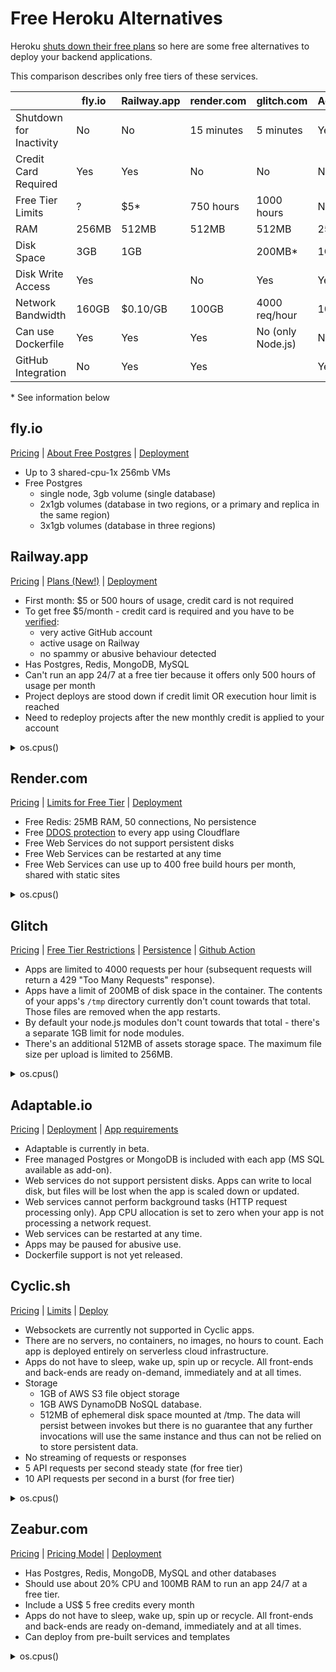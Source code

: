 # Free Heroku Alternatives

Heroku [shuts down their free plans](https://twitter.com/heroku/status/1562817050565054469) so here are some free alternatives to deploy your backend applications.

This comparison describes only free tiers of these services.

|                         | fly.io        | Railway.app | render.com    | glitch.com        | Adaptable.io | Cyclic.sh        | Zeabur.com   | DeployPlex.com |
| ----------------------- | ------------- | ----------- | ------------- | ----------------- | ------------ | ---------------- | ------------ |----------------|
| Shutdown for Inactivity | No            | No          | 15 minutes    | 5 minutes         | Yes*         | No               | No           | No             |
| Credit Card Required    | Yes           | Yes         | No            | No                | No           | No               | No           | No             |
| Free Tier Limits        | ?             | $5*         | 750 hours     | 1000 hours        | None*        | 10,000 req/month | $5           | ?              |
| RAM                     | 256MB         | 512MB       | 512MB         | 512MB             | 256MB        | 1GB              | 512MB        | 1GB            |
| Disk Space              | 3GB           | 1GB         |               | 200MB*            | 1GB          | 512MB*           | 1GB          | No             |
| Disk Write Access       | Yes           |             | No            | Yes               | Yes*         | Yes*             | Yes          | No             |
| Network Bandwidth       | 160GB         | $0.10/GB    | 100GB         | 4000 req/hour     | 100GB        |                  |              | Yes            |
| Can use Dockerfile      | Yes           | Yes         | Yes           | No (only Node.js) | No*          | No               | Yes          | Yes            |
| GitHub Integration      | No            | Yes         | Yes           |                   | Yes          | Yes              | Yes          | Yes            |

\* See information below

## fly.io

[Pricing](https://fly.io/docs/about/pricing/) | [About Free Postgres](https://fly.io/docs/reference/postgres/#about-free-postgres-on-fly) | [Deployment](https://fly.io/docs/app-guides/continuous-deployment-with-github-actions/#speed-run-your-way-to-continuous-deployment)

* Up to 3 shared-cpu-1x 256mb VMs
* Free Postgres
  * single node, 3gb volume (single database)
  * 2x1gb volumes (database in two regions, or a primary and replica in the same region)
  * 3x1gb volumes (database in three regions)

## Railway.app

[Pricing](https://railway.app/pricing) | [Plans (New!)](https://docs.railway.app/reference/plans) | [Deployment](https://docs.railway.app/deploy/deployments)

* First month: $5 or 500 hours of usage, credit card is not required
* To get free $5/month - credit card is required and you have to be [verified](https://blog.railway.app/p/pricing-and-plans-migration-guide-2023#what%E2%80%99s-the-deal-with-verification):
  * very active GitHub account
  * active usage on Railway
  * no spammy or abusive behaviour detected
* Has Postgres, Redis, MongoDB, MySQL
* Can't run an app 24/7 at a free tier because it offers only 500 hours of usage per month
* Project deploys are stood down if credit limit OR execution hour limit is reached
* Need to redeploy projects after the new monthly credit is applied to your account

<details>
  <summary>os.cpus()</summary>

```json
[
  {"model":"Intel(R) Xeon(R) CPU @ 2.20GHz","speed":2199,"times":{"user":429977550,"nice":4877620,"sys":100221000,"idle":2236262230,"irq":0}},
  {"model":"Intel(R) Xeon(R) CPU @ 2.20GHz","speed":2199,"times":{"user":530307840,"nice":6992540,"sys":104119280,"idle":2159677140,"irq":0}},
  {"model":"Intel(R) Xeon(R) CPU @ 2.20GHz","speed":2199,"times":{"user":531292710,"nice":6954080,"sys":104655000,"idle":2165640630,"irq":0}},
  {"model":"Intel(R) Xeon(R) CPU @ 2.20GHz","speed":2199,"times":{"user":547151450,"nice":7143210,"sys":105376640,"idle":2151592570,"irq":0}},
  {"model":"Intel(R) Xeon(R) CPU @ 2.20GHz","speed":2199,"times":{"user":552904880,"nice":7234820,"sys":105625660,"idle":2147697520,"irq":0}},
  {"model":"Intel(R) Xeon(R) CPU @ 2.20GHz","speed":2199,"times":{"user":572768080,"nice":7805300,"sys":101886850,"idle":1998757280,"irq":0}},
  {"model":"Intel(R) Xeon(R) CPU @ 2.20GHz","speed":2199,"times":{"user":560505030,"nice":6684900,"sys":107260890,"idle":2134275420,"irq":0}},
  {"model":"Intel(R) Xeon(R) CPU @ 2.20GHz","speed":2199,"times":{"user":573149420,"nice":6695010,"sys":107365710,"idle":2128629600,"irq":0}},
  {"model":"Intel(R) Xeon(R) CPU @ 2.20GHz","speed":2199,"times":{"user":566875240,"nice":6857330,"sys":107589550,"idle":2135357390,"irq":0}},
  {"model":"Intel(R) Xeon(R) CPU @ 2.20GHz","speed":2199,"times":{"user":569532820,"nice":6849130,"sys":107298700,"idle":2134912670,"irq":0}},
  {"model":"Intel(R) Xeon(R) CPU @ 2.20GHz","speed":2199,"times":{"user":569806580,"nice":6872870,"sys":107199790,"idle":2134851970,"irq":0}},
  {"model":"Intel(R) Xeon(R) CPU @ 2.20GHz","speed":2199,"times":{"user":574875360,"nice":4793910,"sys":107062680,"idle":2129160960,"irq":0}},
  {"model":"Intel(R) Xeon(R) CPU @ 2.20GHz","speed":2199,"times":{"user":570777860,"nice":4896690,"sys":106414590,"idle":2139333750,"irq":0}},
  {"model":"Intel(R) Xeon(R) CPU @ 2.20GHz","speed":2199,"times":{"user":570867560,"nice":4870710,"sys":107309590,"idle":2135238060,"irq":0}},
  {"model":"Intel(R) Xeon(R) CPU @ 2.20GHz","speed":2199,"times":{"user":582392240,"nice":4899970,"sys":108861520,"idle":2120797550,"irq":0}},
  {"model":"Intel(R) Xeon(R) CPU @ 2.20GHz","speed":2199,"times":{"user":578386010,"nice":4940840,"sys":108575000,"idle":2125157350,"irq":0}},
  {"model":"Intel(R) Xeon(R) CPU @ 2.20GHz","speed":2199,"times":{"user":520093030,"nice":5064300,"sys":105708810,"idle":2185946050,"irq":0}},
  {"model":"Intel(R) Xeon(R) CPU @ 2.20GHz","speed":2199,"times":{"user":443641460,"nice":5138010,"sys":102879030,"idle":2266763470,"irq":0}},
  {"model":"Intel(R) Xeon(R) CPU @ 2.20GHz","speed":2199,"times":{"user":440584160,"nice":5153180,"sys":101942580,"idle":2271730290,"irq":0}},
  {"model":"Intel(R) Xeon(R) CPU @ 2.20GHz","speed":2199,"times":{"user":427817060,"nice":5236540,"sys":101030220,"idle":2285973890,"irq":0}},
  {"model":"Intel(R) Xeon(R) CPU @ 2.20GHz","speed":2199,"times":{"user":424426660,"nice":4804650,"sys":100285420,"idle":2285252450,"irq":0}},
  {"model":"Intel(R) Xeon(R) CPU @ 2.20GHz","speed":2199,"times":{"user":421252000,"nice":5071310,"sys":99151740,"idle":2296282390,"irq":0}},
  {"model":"Intel(R) Xeon(R) CPU @ 2.20GHz","speed":2199,"times":{"user":415649930,"nice":4844940,"sys":100851290,"idle":2293205670,"irq":0}},
  {"model":"Intel(R) Xeon(R) CPU @ 2.20GHz","speed":2199,"times":{"user":414107010,"nice":4704680,"sys":100748620,"idle":2296303770,"irq":0}},
  {"model":"Intel(R) Xeon(R) CPU @ 2.20GHz","speed":2199,"times":{"user":418074100,"nice":4743990,"sys":101072840,"idle":2294456620,"irq":0}},
  {"model":"Intel(R) Xeon(R) CPU @ 2.20GHz","speed":2199,"times":{"user":412244320,"nice":4795740,"sys":100025830,"idle":2300035030,"irq":0}},
  {"model":"Intel(R) Xeon(R) CPU @ 2.20GHz","speed":2199,"times":{"user":407350930,"nice":4870930,"sys":100091520,"idle":2306181050,"irq":0}},
  {"model":"Intel(R) Xeon(R) CPU @ 2.20GHz","speed":2199,"times":{"user":405358380,"nice":4845980,"sys":99191980,"idle":2308132560,"irq":0}},
  {"model":"Intel(R) Xeon(R) CPU @ 2.20GHz","speed":2199,"times":{"user":404763220,"nice":5067500,"sys":107482530,"idle":2256940970,"irq":0}},
  {"model":"Intel(R) Xeon(R) CPU @ 2.20GHz","speed":2199,"times":{"user":404258000,"nice":4938940,"sys":103694880,"idle":2282950000,"irq":0}},
  {"model":"Intel(R) Xeon(R) CPU @ 2.20GHz","speed":2199,"times":{"user":400346480,"nice":4855750,"sys":101393630,"idle":2296042160,"irq":0}},
  {"model":"Intel(R) Xeon(R) CPU @ 2.20GHz","speed":2199,"times":{"user":398576090,"nice":4846670,"sys":100361930,"idle":2304048900,"irq":0}}
]
```
</details>

## Render.com

[Pricing](https://render.com/pricing) | [Limits for Free Tier](https://render.com/docs/free#free-web-services) | [Deployment](https://render.com/docs/deploys)

* Free Redis: 25MB RAM, 50 connections, No persistence
* Free [DDOS protection](https://render.com/docs/ddos-protection) to every app using Cloudflare
* Free Web Services do not support persistent disks
* Free Web Services can be restarted at any time
* Free Web Services can use up to 400 free build hours per month, shared with static sites

<details>
  <summary>os.cpus()</summary>

```json
[
  {"model":"AMD EPYC 7571","speed":2542,"times":{"user":174236890,"nice":41690,"sys":94674930,"idle":476275030,"irq":0}},
  {"model":"AMD EPYC 7571","speed":2547,"times":{"user":186440240,"nice":52690,"sys":102817790,"idle":472428170,"irq":0}},
  {"model":"AMD EPYC 7571","speed":2200,"times":{"user":184893690,"nice":59310,"sys":101664400,"idle":471043630,"irq":0}},
  {"model":"AMD EPYC 7571","speed":2200,"times":{"user":185885080,"nice":54210,"sys":102281640,"idle":473727850,"irq":0}},
  {"model":"AMD EPYC 7571","speed":2200,"times":{"user":191267210,"nice":61690,"sys":105612430,"idle":465391730,"irq":0}},
  {"model":"AMD EPYC 7571","speed":2547,"times":{"user":184773470,"nice":61930,"sys":101221800,"idle":472552340,"irq":0}},
  {"model":"AMD EPYC 7571","speed":2200,"times":{"user":186733720,"nice":70410,"sys":102413860,"idle":472580080,"irq":0}},
  {"model":"AMD EPYC 7571","speed":2547,"times":{"user":186168680,"nice":80780,"sys":102599080,"idle":469537790,"irq":0}}
]
```
</details>

## Glitch

[Pricing](https://glitch.com/pricing) | [Free Tier Restrictions](https://help.glitch.com/kb/article/17-technical-restrictions/) | [Persistence](https://help.glitch.com/kb/article/22-do-you-have-built-in-persistence-or-a-database/) | [Github Action](https://github.com/marketplace/actions/glitch-project-sync)

* Apps are limited to 4000 requests per hour (subsequent requests will return a 429 "Too Many Requests" response).
* Apps have a limit of 200MB of disk space in the container. The contents of your apps's `/tmp` directory currently don't count towards that total. Those files are removed when the app restarts.
* By default your node.js modules don't count towards that total - there's a separate 1GB limit for node modules.
* There's an additional 512MB of assets storage space. The maximum file size per upload is limited to 256MB.

<details>
  <summary>os.cpus()</summary>

```json
[
  {"model":"Intel(R) Xeon(R) Platinum 8259CL CPU @ 2.50GHz","speed":2499,"times":{"user":392954400,"nice":760542130,"sys":397252320,"idle":2252573240,"irq":0}},
  {"model":"Intel(R) Xeon(R) Platinum 8259CL CPU @ 2.50GHz","speed":2499,"times":{"user":329321660,"nice":756776420,"sys":456550360,"idle":2255211520,"irq":0}},
  {"model":"Intel(R) Xeon(R) Platinum 8259CL CPU @ 2.50GHz","speed":2499,"times":{"user":382870720,"nice":787021250,"sys":372660160,"idle":2265251340,"irq":0}}
]
```
</details>

## Adaptable.io

[Pricing](https://adaptable.io/pricing) | [Deployment](https://adaptable.io/docs/deploying-your-existing-app) | [App requirements](https://adaptable.io/docs/app-guides/deploy-nodejs-app#containerized-app-requirements)

* Adaptable is currently in beta.
* Free managed Postgres or MongoDB is included with each app (MS SQL available as add-on).
* Web services do not support persistent disks. Apps can write to local disk, but files will be lost when the app is scaled down or updated.
* Web services cannot perform background tasks (HTTP request processing only). App CPU allocation is set to zero when your app is not processing a network request.
* Web services can be restarted at any time.
* Apps may be paused for abusive use.
* Dockerfile support is not yet released.

## Cyclic.sh

[Pricing](https://www.cyclic.sh/pricing) | [Limits](https://docs.cyclic.sh/overview/limits) | [Deploy](https://docs.cyclic.sh/overview/deploy)

* Websockets are currently not supported in Cyclic apps.
* There are no servers, no containers, no images, no hours to count. Each app is deployed entirely on serverless cloud infrastructure.
* Apps do not have to sleep, wake up, spin up or recycle. All front-ends and back-ends are ready on-demand, immediately and at all times.
* Storage
  * 1GB of AWS S3 file object storage
  * 1GB AWS DynamoDB NoSQL database.
  * 512MB of ephemeral disk space mounted at /tmp. The data will persist between invokes but there is no guarantee that any further invocations will use the same instance and thus can not be relied on to store persistent data.
* No streaming of requests or responses
* 5 API requests per second steady state (for free tier)
* 10 API requests per second in a burst (for free tier)

<details>
  <summary>os.cpus()</summary>

```json
[
  {"model":"Intel(R) Xeon(R) Processor @ 2.50GHz","speed":2500,"times":{"user":260,"nice":0,"sys":380,"idle":488800,"irq":0}},
  {"model":"Intel(R) Xeon(R) Processor @ 2.50GHz","speed":2500,"times":{"user":490,"nice":0,"sys":480,"idle":488540,"irq":0}}
]
```
</details>

## Zeabur.com

[Pricing](https://zeabur.com/pricing) | [Pricing Model](https://docs.zeabur.com/billing/pricing) | [Deployment](https://docs.zeabur.com/get-started)

* Has Postgres, Redis, MongoDB, MySQL and other databases
* Should use about 20% CPU and 100MB RAM to run an app 24/7 at a free tier.
* Include a US$ 5 free credits every month
* Apps do not have to sleep, wake up, spin up or recycle. All front-ends and back-ends are ready on-demand, immediately and at all times.
* Can deploy from pre-built services and templates

<details>
  <summary>os.cpus()</summary>

```json
[
  {"model":"AMD EPYC 7B12","speed":2249,"times":{"user":1079889550,"nice":0,"sys":517413340,"idle":1440992040,"irq":0}},
  {"model":"AMD EPYC 7B12","speed":2249,"times":{"user":1098516910,"nice":0,"sys":511087310,"idle":1445546250,"irq":0}},
  {"model":"AMD EPYC 7B12","speed":2249,"times":{"user":1090612360,"nice":0,"sys":512215370,"idle":1480410470,"irq":0}},
  {"model":"AMD EPYC 7B12","speed":2249,"times":{"user":1027847790,"nice":10,"sys":516513570,"idle":1232710880,"irq":0}}
]
```
</details>
